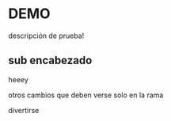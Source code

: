 # DEMO

descripción de prueba!

## sub encabezado

heeey


otros cambios que deben verse solo en la rama



divertirse